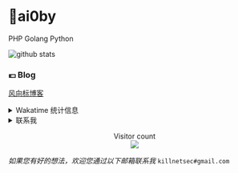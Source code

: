 # 🐤ai0by

PHP Golang Python

![github stats](https://github-readme-stats.vercel.app/api?username=ai0by&&show_icons=true&&title_color=1abc9c&&icon_color=1abc9c)


### 💷 Blog

[风向标博客](https://sbcoder.cn)


<details>

<summary>Wakatime 统计信息</summary>


<!--START_SECTION:waka-->

![Lines of code](https://img.shields.io/badge/I%20am%20Written-104563%20lines%20of%20code-blue)

- **想成为架构师的初学者**
- **需要不断学习的奋斗者**

<!--END_SECTION:waka-->

</details>

<details>

<summary>联系我</summary>

- 邮箱：killnetsec@gmail.com
- 微信：sbcoder (👇扫一扫更方便👇)

![](https://cdn.jsdelivr.net/gh/Arronlong/cdn/blogImg/20200807150643.png)

</details>

<p align="center"> 
  Visitor count<br>
  <img src="https://profile-counter.glitch.me/ai0by/count.svg" />
</p>

*如果您有好的想法，欢迎您通过以下邮箱联系我* `killnetsec#gmail.com`
